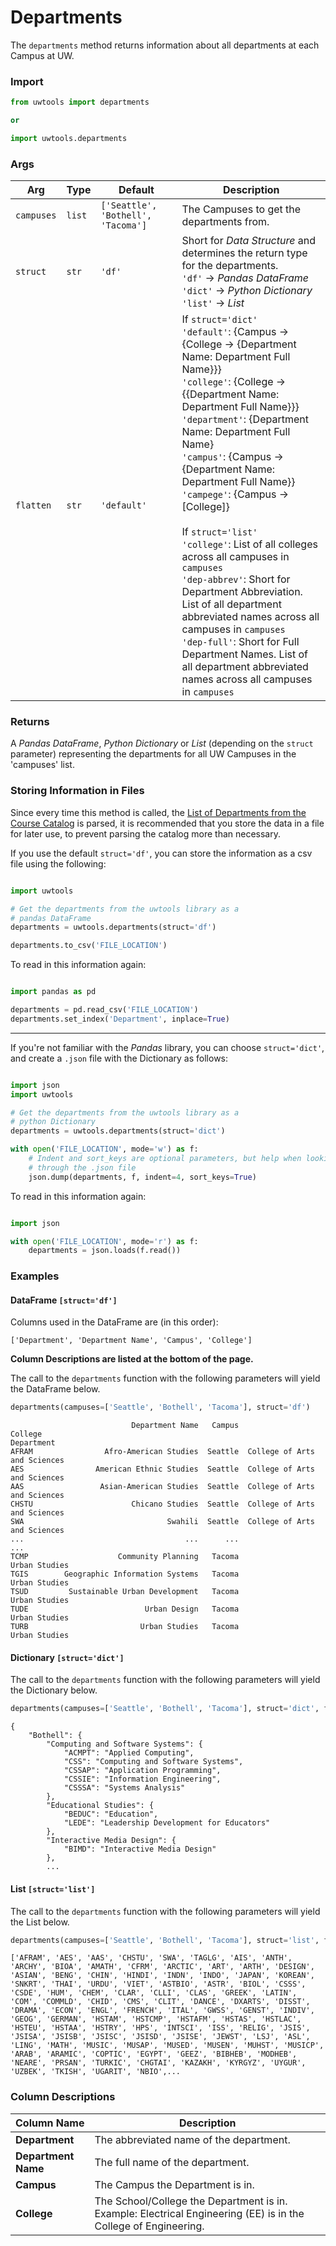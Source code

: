 # Departments

The `departments` method returns information about all departments at each Campus at UW. 

### Import

```python
from uwtools import departments

or

import uwtools.departments
```

### Args

Arg | Type | Default | Description
--- | --- | --- | ---
`campuses` | `list` | `['Seattle', 'Bothell', 'Tacoma']` | The Campuses to get the departments from.
`struct` | `str` | `'df'` | Short for *Data Structure* and determines the return type for the departments.<br/>`'df'` -> *Pandas DataFrame*<br/>`'dict'` -> *Python Dictionary*<br/>`'list'` -> *List*
`flatten` | `str` | `'default'` | If `struct='dict'`<br/>`'default'`: {Campus -> {College -> {Department Name: Department Full Name}}}<br/>`'college'`: {College -> {{Department Name: Department Full Name}}}<br/>`'department'`: {Department Name: Department Full Name}<br/>`'campus'`: {Campus -> {Department Name: Department Full Name}}<br/>`'campege'`: {Campus -> \[College\]}<br/><br/>If `struct='list'`<br/>`'college'`: List of all colleges across all campuses in `campuses`<br/>`'dep-abbrev'`: Short for Department Abbreviation. List of all department abbreviated names across all campuses in `campuses`<br/>`'dep-full'`: Short for Full Department Names. List of all department abbreviated names across all campuses in `campuses`

### Returns

A *Pandas DataFrame*, *Python Dictionary* or *List* (depending on the `struct` parameter) representing the departments for all UW Campuses in the 'campuses' list. 

### Storing Information in Files

Since every time this method is called, the [List of Departments from the Course Catalog](http://www.washington.edu/students/crscat/) is parsed, it is recommended that you store the data in a file for later use, to prevent parsing the catalog more than necessary.

If you use the default `struct='df'`, you can store the information as a csv file using the following:

```python

import uwtools

# Get the departments from the uwtools library as a
# pandas DataFrame
departments = uwtools.departments(struct='df')

departments.to_csv('FILE_LOCATION')

```

To read in this information again:

```python

import pandas as pd

departments = pd.read_csv('FILE_LOCATION')
departments.set_index('Department', inplace=True)

```

***

If you're not familiar with the *Pandas* library, you can choose `struct='dict'`, and create a `.json` file with the Dictionary as follows:

```python

import json
import uwtools

# Get the departments from the uwtools library as a
# python Dictionary
departments = uwtools.departments(struct='dict')

with open('FILE_LOCATION', mode='w') as f:
    # Indent and sort_keys are optional parameters, but help when looking 
    # through the .json file
    json.dump(departments, f, indent=4, sort_keys=True)

```

To read in this information again:

```python

import json

with open('FILE_LOCATION', mode='r') as f:
    departments = json.loads(f.read())

```

### Examples

#### DataFrame `[struct='df']`

Columns used in the DataFrame are (in this order):

```
['Department', 'Department Name', 'Campus', 'College']
```

**Column Descriptions are listed at the bottom of the page.**

The call to the `departments` function with the following parameters will yield the DataFrame below.

```python
departments(campuses=['Seattle', 'Bothell', 'Tacoma'], struct='df')
```

```
                           Department Name   Campus                       College
Department
AFRAM                Afro-American Studies  Seattle  College of Arts and Sciences
AES                American Ethnic Studies  Seattle  College of Arts and Sciences
AAS                 Asian-American Studies  Seattle  College of Arts and Sciences
CHSTU                      Chicano Studies  Seattle  College of Arts and Sciences
SWA                                Swahili  Seattle  College of Arts and Sciences
...                                    ...      ...                           ...
TCMP                    Community Planning   Tacoma                 Urban Studies
TGIS        Geographic Information Systems   Tacoma                 Urban Studies
TSUD         Sustainable Urban Development   Tacoma                 Urban Studies
TUDE                          Urban Design   Tacoma                 Urban Studies
TURB                         Urban Studies   Tacoma                 Urban Studies
```

#### Dictionary `[struct='dict']`

The call to the `departments` function with the following parameters will yield the Dictionary below.

```python
departments(campuses=['Seattle', 'Bothell', 'Tacoma'], struct='dict', flatten='default')
```

```
{
    "Bothell": {
        "Computing and Software Systems": {
            "ACMPT": "Applied Computing",
            "CSS": "Computing and Software Systems",
            "CSSAP": "Application Programming",
            "CSSIE": "Information Engineering",
            "CSSSA": "Systems Analysis"
        },
        "Educational Studies": {
            "BEDUC": "Education",
            "LEDE": "Leadership Development for Educators"
        },
        "Interactive Media Design": {
            "BIMD": "Interactive Media Design"
        },
        ...
```

#### List `[struct='list']`

The call to the `departments` function with the following parameters will yield the List below.

```python
departments(campuses=['Seattle', 'Bothell', 'Tacoma'], struct='list', flatten='dep-abbrev')
```

```
['AFRAM', 'AES', 'AAS', 'CHSTU', 'SWA', 'TAGLG', 'AIS', 'ANTH', 'ARCHY', 'BIOA', 'AMATH', 'CFRM', 'ARCTIC', 'ART', 'ARTH', 'DESIGN', 'ASIAN', 'BENG', 'CHIN', 'HINDI', 'INDN', 'INDO', 'JAPAN', 'KOREAN', 'SNKRT', 'THAI', 'URDU', 'VIET', 'ASTBIO', 'ASTR', 'BIOL', 'CSSS', 'CSDE', 'HUM', 'CHEM', 'CLAR', 'CLLI', 'CLAS', 'GREEK', 'LATIN', 'COM', 'COMMLD', 'CHID', 'CMS', 'CLIT', 'DANCE', 'DXARTS', 'DISST', 'DRAMA', 'ECON', 'ENGL', 'FRENCH', 'ITAL', 'GWSS', 'GENST', 'INDIV', 'GEOG', 'GERMAN', 'HSTAM', 'HSTCMP', 'HSTAFM', 'HSTAS', 'HSTLAC', 'HSTEU', 'HSTAA', 'HSTRY', 'HPS', 'INTSCI', 'ISS', 'RELIG', 'JSIS', 'JSISA', 'JSISB', 'JSISC', 'JSISD', 'JSISE', 'JEWST', 'LSJ', 'ASL', 'LING', 'MATH', 'MUSIC', 'MUSAP', 'MUSED', 'MUSEN', 'MUHST', 'MUSICP', 'ARAB', 'ARAMIC', 'COPTIC', 'EGYPT', 'GEEZ', 'BIBHEB', 'MODHEB', 'NEARE', 'PRSAN', 'TURKIC', 'CHGTAI', 'KAZAKH', 'KYRGYZ', 'UYGUR', 'UZBEK', 'TKISH', 'UGARIT', 'NBIO',...
```

### Column Descriptions

Column Name | Description 
--- | ---
**Department** | The abbreviated name of the department.
**Department Name** | The full name of the department.
**Campus** | The Campus the Department is in.
**College** | The School/College the Department is in. Example: Electrical Engineering (EE) is in the College of Engineering.